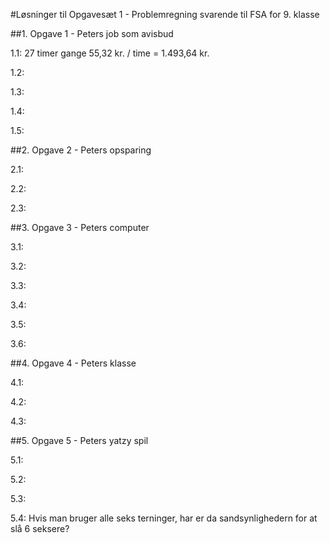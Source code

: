 #Løsninger til Opgavesæt 1 - Problemregning svarende til FSA for 9. klasse


##1. Opgave 1 - Peters job som avisbud

1.1: 27 timer gange 55,32 kr. / time = 1.493,64 kr.

1.2: 

1.3: 

1.4: 

1.5: 


##2. Opgave 2 - Peters opsparing

2.1: 

2.2: 

2.3: 


##3. Opgave 3 - Peters computer


3.1: 

3.2: 

3.3: 

3.4: 

3.5: 

3.6: 


##4. Opgave 4 - Peters klasse

4.1: 

4.2: 

4.3: 


##5. Opgave 5 - Peters yatzy spil

5.1: 

5.2: 

5.3: 

5.4: Hvis man bruger alle seks terninger, har er da sandsynlighedern for at slå 6 seksere?
